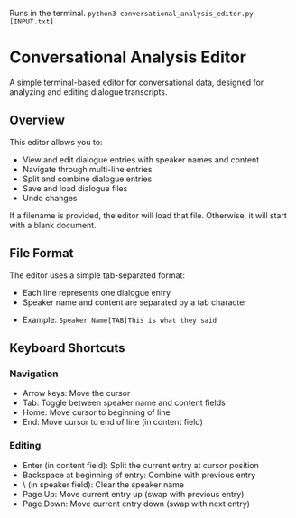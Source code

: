 Runs in the terminal.
`python3 conversational_analysis_editor.py [INPUT.txt]`

# Conversational Analysis Editor
A simple terminal-based editor for conversational data, designed for analyzing and editing dialogue transcripts.
## Overview
This editor allows you to:
* View and edit dialogue entries with speaker names and content
* Navigate through multi-line entries
* Split and combine dialogue entries
* Save and load dialogue files
* Undo changes

If a filename is provided, the editor will load that file. Otherwise, it will start with a blank document.

## File Format
The editor uses a simple tab-separated format:
* Each line represents one dialogue entry
* Speaker name and content are separated by a tab character
- Example: `Speaker Name[TAB]This is what they said`
## Keyboard Shortcuts
### Navigation
* Arrow keys: Move the cursor
* Tab: Toggle between speaker name and content fields
* Home: Move cursor to beginning of line
* End: Move cursor to end of line (in content field)
### Editing
* Enter (in content field): Split the current entry at cursor position
* Backspace at beginning of entry: Combine with previous entry
* \\ (in speaker field): Clear the speaker name
* Page Up: Move current entry up (swap with previous entry)
* Page Down: Move current entry down (swap with next entry)
